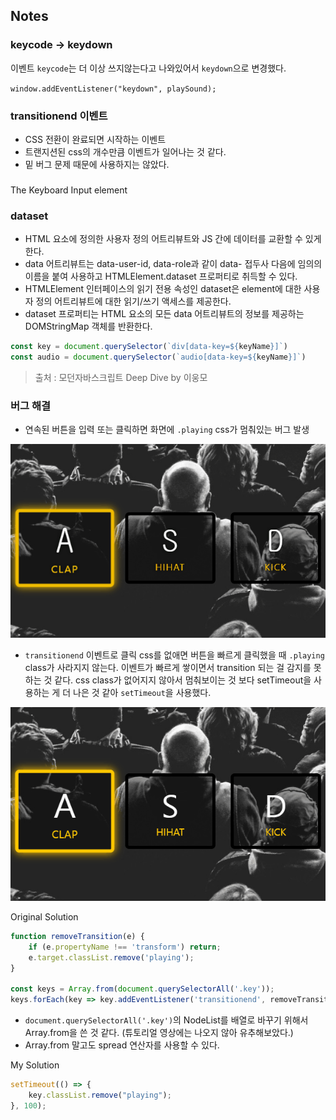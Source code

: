 ## Notes

### keycode -> keydown
이벤트 `keycode`는 더 이상 쓰지않는다고 나와있어서 `keydown`으로 변경했다.

`window.addEventListener("keydown", playSound);
`

### transitionend 이벤트
- CSS 전환이 완료되면 시작하는 이벤트
- 트랜지션된 css의 개수만큼 이벤트가 일어나는 것 같다.
- 밑 버그 문제 때문에 사용하지는 않았다.


### <kdb>
The Keyboard Input element


### dataset
- HTML 요소에 정의한 사용자 정의 어트리뷰트와 JS 간에 데이터를 교환할 수 있게 한다.
- data 어트리뷰트는 data-user-id, data-role과 같이 data- 접두사 다음에 임의의 이름을 붙여 사용하고 HTMLElement.dataset 프로퍼티로 취득할 수 있다.
- HTMLElement 인터페이스의 읽기 전용 속성인 dataset은 element에 대한 사용자 정의 어트리뷰트에 대한 읽기/쓰기 액세스를 제공한다.
- dataset 프로퍼티는 HTML 요소의 모든 data 어트리뷰트의 정보를 제공하는 DOMStringMap 객체를 반환한다.

```js
const key = document.querySelector(`div[data-key=${keyName}]`)
const audio = document.querySelector(`audio[data-key=${keyName}]`)
```

> 출처 : 모던자바스크립트 Deep Dive by 이웅모


### 버그 해결
- 연속된 버튼을 입력 또는 클릭하면 화면에 `.playing` css가 멈춰있는 버그 발생  

<img src="assets/220613.gif">  

- `transitionend` 이벤트로 클릭 css를 없애면 버튼을 빠르게 클릭했을 때 `.playing` class가 사라지지 않는다. 이벤트가 빠르게 쌓이면서 transition 되는 걸 감지를 못하는 것 같다. css class가 없어지지 않아서 멈춰보이는 것 보다 setTimeout을 사용하는 게 더 나은 것 같아 `setTimeout`을 사용했다.

<img src="assets/220613-02.gif">

Original Solution
```js
function removeTransition(e) {
	if (e.propertyName !== 'transform') return;
	e.target.classList.remove('playing');
}

const keys = Array.from(document.querySelectorAll('.key'));
keys.forEach(key => key.addEventListener('transitionend', removeTransition));
```

- `document.querySelectorAll('.key')`의 NodeList를 배열로 바꾸기 위해서 Array.from을 쓴 것 같다. (튜토리얼 영상에는 나오지 않아 유추해보았다.)
- Array.from 말고도 spread 연산자를 사용할 수 있다.


My Solution
```js
setTimeout(() => {
	key.classList.remove("playing");
}, 100);
```
